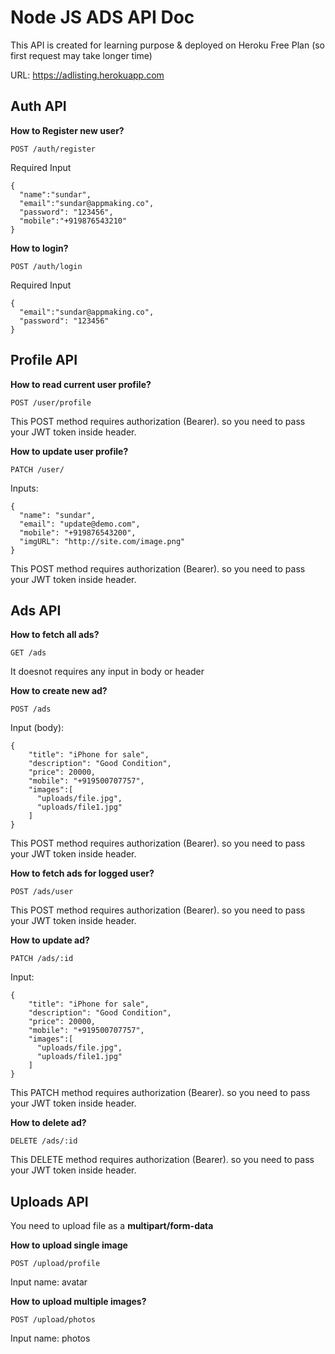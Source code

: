 # Node JS ADS API Doc

This API is created for learning purpose & deployed on Heroku Free Plan (so first request may take longer time)

URL: https://adlisting.herokuapp.com

## Auth API

**How to Register new user?**

```
POST /auth/register
```

Required Input

```
{
  "name":"sundar",
  "email":"sundar@appmaking.co",
  "password": "123456",
  "mobile":"+919876543210"
}
```

**How to login?**

```
POST /auth/login
```

Required Input

```
{
  "email":"sundar@appmaking.co",
  "password": "123456"
}
```

## Profile API

**How to read current user profile?**

```
POST /user/profile
```

This POST method requires authorization (Bearer). so you need to pass your JWT token inside header.

**How to update user profile?**

```
PATCH /user/
```

Inputs:

```
{
  "name": "sundar",
  "email": "update@demo.com",
  "mobile": "+919876543200",
  "imgURL": "http://site.com/image.png"
}

```
This POST method requires authorization (Bearer). so you need to pass your JWT token inside header.

## Ads API

**How to fetch all ads?**

```
GET /ads
```

It doesnot requires any input in body or header

**How to create new ad?**

```
POST /ads
```

Input (body): 
```
{
    "title": "iPhone for sale",
    "description": "Good Condition",
    "price": 20000,
    "mobile": "+919500707757",
    "images":[
      "uploads/file.jpg",
      "uploads/file1.jpg"
    ]
}
```
This POST method requires authorization (Bearer). so you need to pass your JWT token inside header.

**How to fetch ads for logged user?**

```
POST /ads/user
```

This POST method requires authorization (Bearer). so you need to pass your JWT token inside header.

**How to update ad?**

```
PATCH /ads/:id
```

Input:

```
{
    "title": "iPhone for sale",
    "description": "Good Condition",
    "price": 20000,
    "mobile": "+919500707757",
    "images":[
      "uploads/file.jpg",
      "uploads/file1.jpg"
    ]
}
```
This PATCH method requires authorization (Bearer). so you need to pass your JWT token inside header.


**How to delete ad?**

```
DELETE /ads/:id
```

This DELETE method requires authorization (Bearer). so you need to pass your JWT token inside header.


## Uploads API

You need to upload file as a **multipart/form-data**

**How to upload single image**

```
POST /upload/profile
```

Input name: avatar

**How to upload multiple images?**

```
POST /upload/photos
```

Input name: photos

